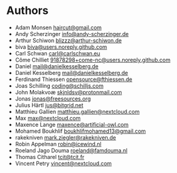 <!--
  - SPDX-FileCopyrightText: 2024 Nextcloud GmbH and Nextcloud contributors
  - SPDX-License-Identifier: AGPL-3.0-or-later
-->
# Authors

- Adam Monsen <haircut@gmail.com>
- Andy Scherzinger <info@andy-scherzinger.de>
- Arthur Schiwon <blizzz@arthur-schiwon.de>
- biva <biva@users.noreply.github.com>
- Carl Schwan <carl@carlschwan.eu>
- Côme Chilliet <91878298+come-nc@users.noreply.github.com>
- Daniel <mail@danielkesselberg.de>
- Daniel Kesselberg <mail@danielkesselberg.de>
- Ferdinand Thiessen <opensource@fthiessen.de>
- Joas Schilling <coding@schilljs.com>
- John Molakvoæ <skjnldsv@protonmail.com>
- Jonas <jonas@freesources.org>
- Julius Härtl <jus@bitgrid.net>
- Matthieu Gallien <matthieu.gallien@nextcloud.com>
- Max <max@nextcloud.com>
- Maxence Lange <maxence@artificial-owl.com>
- Mohamed Boukhlif <boukhlifmohamed13@gmail.com>
- rakekniven <mark.ziegler@rakekniven.de>
- Robin Appelman <robin@icewind.nl>
- Roeland Jago Douma <roeland@famdouma.nl>
- Thomas Citharel <tcit@tcit.fr>
- Vincent Petry <vincent@nextcloud.com>
